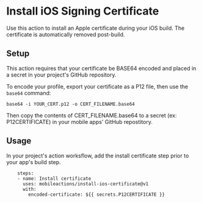# Install iOS Signing Certificate

Use this action to install an Apple certificate during your iOS build. The certificate is automatically removed post-build.

## Setup

This action requires that your certificate be BASE64 encoded and placed in a secret in your project's GitHub repository.

To encode your profile, export your certificate as a P12 file, then use the `base64` command:

```
base64 -i YOUR_CERT.p12 -o CERT_FILENAME.base64
```

Then copy the contents of CERT_FILENAME.base64 to a secret (ex: P12CERTIFICATE) in your mobile apps' GitHub repostitory. 

## Usage

In your project's action worksflow, add the install certificate step prior to your app's build step.

```
    steps:
    - name: Install certificate
      uses: mobileactions/install-ios-certificate@v1
      with:
        encoded-certificate: ${{ secrets.P12CERTIFICATE }}
```
